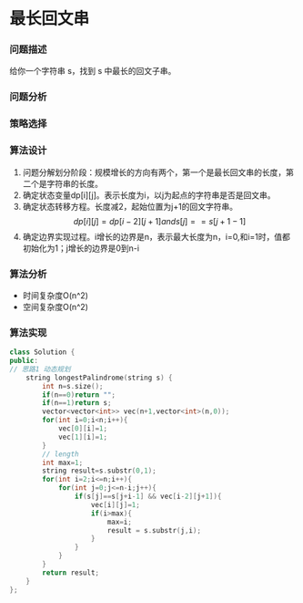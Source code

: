 # 最长回文串


### 问题描述

给你一个字符串 s，找到 s 中最长的回文子串。

### 问题分析

### 策略选择


### 算法设计

1. 问题分解划分阶段：规模增长的方向有两个，第一个是最长回文串的长度，第二个是字符串的长度。
2. 确定状态变量dp[i][j]。表示长度为i，以j为起点的字符串是否是回文串。
3. 确定状态转移方程。长度减2，起始位置为j+1的回文字符串。
$$
dp[i][j]=dp[i-2][j+1] and s[j]==s[j+1-1]
$$
4. 确定边界实现过程。i增长的边界是n，表示最大长度为n，i=0,和i=1时，值都初始化为1；j增长的边界是0到n-i



### 算法分析
* 时间复杂度O(n^2)
* 空间复杂度O(n^2)
### 算法实现
```C++
class Solution {
public:
// 思路1 动态规划
    string longestPalindrome(string s) {
        int n=s.size();
        if(n==0)return "";
        if(n==1)return s;
        vector<vector<int>> vec(n+1,vector<int>(n,0));
        for(int i=0;i<n;i++){
            vec[0][i]=1;
            vec[1][i]=1;
        }
        // length
        int max=1;
        string result=s.substr(0,1);
        for(int i=2;i<=n;i++){
            for(int j=0;j<=n-i;j++){
                if(s[j]==s[j+i-1] && vec[i-2][j+1]){
                    vec[i][j]=1;
                    if(i>max){
                        max=i;
                        result = s.substr(j,i);
                    }
                }
            }
        }
        return result;
    }
};
```